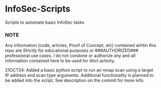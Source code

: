 # InfoSec-Scripts
Scripts to automate basic InfoSec tasks

### NOTE ###
Any information (code, articles, Proof of Concept, etc) contained wihtin this repo are _Strictly_ for educational purposes or ###AUTHORIZED### professional use cases. I do not condone or authorize any and all information contained here to be used for illiict activity.  

21OCT24: Added a basic python script to run an nmap scan using a target IP address and scan type arguments. Additional functionality is planned to be added into the script. See description on the commit for more info.  
